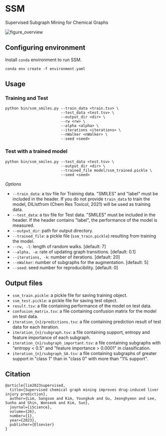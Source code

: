 # SSM
Supervised Subgraph Mining for Chemical Graphs

![figure_overview](https://user-images.githubusercontent.com/25650482/201132237-31a1bc7b-9292-479e-91b1-385f6368a31d.JPG)

## Configuring environment
Install `conda` environment to run SSM.
```
conda env create -f environment.yaml
```

## Usage

### Training and Test
```
python bin/ssm_smiles.py --train_data <train.tsv> \
                         --test_data <test.tsv> \
                         --output_dir <dir> \
                         --rw <rw> \
                         --alpha <alpha> \
                         --iterations <iterations> \
                         --nWalker <nWalker> \
                         --seed <seed>
```

### Test with a trained model
```
python bin/ssm_smiles.py --test_data <test.tsv> \
                         --output_dir <dir> \
                         --trained_file model/ssm_trained.pickle \
                         --seed <seed>
```

*Options*

- `--train_data`: a tsv file for Training data. "SMILES" and "label" must be included in the header. If you do not provide `train_data` to train the model, DILIstfrom (Chem Res Toxicol, 2021) will be used as training data.
- `--test_data`: a tsv file for Test data. "SMILES" must be included in the header. If the header contains "label", the performance of the model is measured.
- `--output_dir`: path for output directory.
- `--trained_file`: a pickle file (`ssm_train.pickle`) resulting from training the model.
- `--rw, -l`: length of random walks. [default: 7]
- `--alpha, -a`: rate of updating graph transitions. [default: 0.1]
- `--iterations, -k`: number of iterations. [default: 20]
- `--nWalker`: number of subgraphs for the augmentation. [default: 5]
- `--seed`: seed number for reproducibility. [default: 0]

## Output files
- `ssm_train.pickle`: a pickle file for saving training object.
- `ssm_test.pickle`: a pickle file for saving test object.
- `result.tsv`: a file containing performance of the model on test data.
- `confusion_matrix.tsv`: a file containing confusion matrix for the model on test data.
- `iteration_{n}/predictions.tsv`: a file containing prediction result of test data for each iteration.
- `iteration_{n}/subgraph.tsv`: a file containing support, entropy and feature importance of each subgraph.
- `iteration_{n}/subgraph_important.tsv`: a file containing subgraphs with "entropy < 0.5" and "feature importance > 0.0001" in classification.
- `iteration_{n}/subgraph_SA.tsv`: a file containing subgraphs of greater support in "class 1" than in "class 0" with more than "1% support".

## Citation
```
@article{lim2023supervised,
  title={Supervised chemical graph mining improves drug-induced liver injury prediction},
  author={Lim, Sangsoo and Kim, Youngkuk and Gu, Jeonghyeon and Lee, Sunho and Shin, Wonseok and Kim, Sun},
  journal={iScience},
  volume={26},
  number={1},
  year={2023},
  publisher={Elsevier}
}
```
